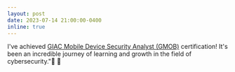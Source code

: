 ```yaml
---
layout: post
date: 2023-07-14 21:00:00-0400
inline: true
---
```


I've achieved [GIAC Mobile Device Security Analyst (GMOB)](https://www.giac.org/certifications/mobile-device-security-analyst-gmob/) certification! It's been an incredible journey of learning and growth in the field of cybersecurity."🤜 🤛